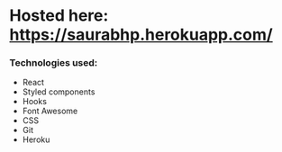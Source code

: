 # Hosted here: https://saurabhp.herokuapp.com/

### Technologies used:

* React
* Styled components
* Hooks
* Font Awesome
* CSS
* Git
* Heroku
